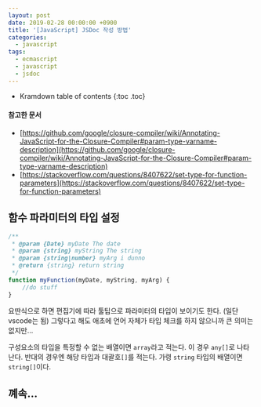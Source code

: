 ```yaml
---
layout: post
date: 2019-02-28 00:00:00 +0900
title: '[JavaScript] JSDoc 작성 방법'
categories:
  - javascript
tags:
  - ecmascript
  - javascript
  - jsdoc
---
```


* Kramdown table of contents
{:toc .toc}

#### 참고한 문서

- [https://github.com/google/closure-compiler/wiki/Annotating-JavaScript-for-the-Closure-Compiler#param-type-varname-description](https://github.com/google/closure-compiler/wiki/Annotating-JavaScript-for-the-Closure-Compiler#param-type-varname-description)
- [https://stackoverflow.com/questions/8407622/set-type-for-function-parameters](https://stackoverflow.com/questions/8407622/set-type-for-function-parameters)

## 함수 파라미터의 타입 설정

```js
/**
 * @param {Date} myDate The date
 * @param {string} myString The string
 * @param {string|number} myArg i dunno
 * @return {string} return string
 */
function myFunction(myDate, myString, myArg) {
    //do stuff
}
```

요딴식으로 하면 편집기에 따라 툴팁으로 파라미터의 타입이 보이기도 한다. (일단 vscode는 됨) 그렇다고 해도 애초에 언어 자체가 타입 체크를 하지 않으니까 큰 의미는 없지만...

구성요소의 타입을 특정할 수 없는 배열이면 `array`라고 적는다. 이 경우 `any[]`로 나타난다. 반대의 경우엔 해당 타입과 대괄호`[]`를 적는다. 가령 `string` 타입의 배열이면 `string[]`이다.

## 꼐속...
